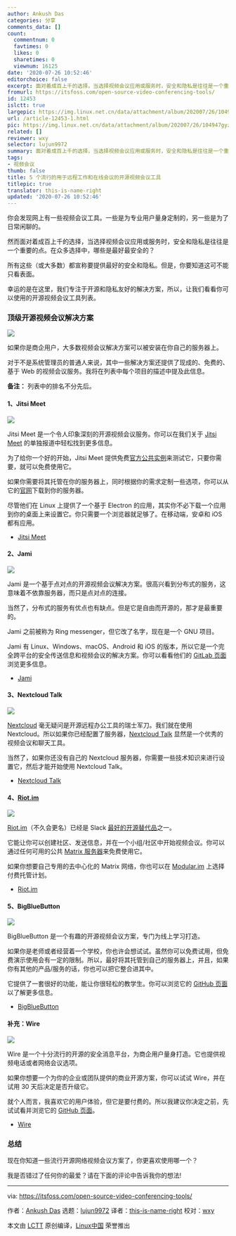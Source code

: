```yaml
---
author: Ankush Das
categories: 分享
comments_data: []
count:
  commentnum: 0
  favtimes: 0
  likes: 0
  sharetimes: 0
  viewnum: 16125
date: '2020-07-26 10:52:46'
editorchoice: false
excerpt: 面对着成百上千的选择，当选择视频会议应用或服务时，安全和隐私是往往是一个重要的点。在众多选择中，哪些是最好最安全的？
fromurl: https://itsfoss.com/open-source-video-conferencing-tools/
id: 12453
islctt: true
largepic: https://img.linux.net.cn/data/attachment/album/202007/26/104947gyzs2eb5ybeneg5y.jpg
url: /article-12453-1.html
pic: https://img.linux.net.cn/data/attachment/album/202007/26/104947gyzs2eb5ybeneg5y.jpg.thumb.jpg
related: []
reviewer: wxy
selector: lujun9972
summary: 面对着成百上千的选择，当选择视频会议应用或服务时，安全和隐私是往往是一个重要的点。在众多选择中，哪些是最好最安全的？
tags:
- 视频会议
thumb: false
title: 5 个流行的用于远程工作和在线会议的开源视频会议工具
titlepic: true
translator: this-is-name-right
updated: '2020-07-26 10:52:46'
---
```


你会发现网上有一些视频会议工具。一些是为专业用户量身定制的，另一些是为了日常闲聊的。


然而面对着成百上千的选择，当选择视频会议应用或服务时，安全和隐私是往往是一个重要的点。在众多选择中，哪些是最好最安全的？


所有这些（或大多数）都宣称要提供最好的安全和隐私。但是，你要知道这可不能只看表面。


幸运的是在这里，我们专注于开源和隐私友好的解决方案，所以，让我们看看你可以使用的开源视频会议工具列表。


### 顶级开源视频会议解决方案


![](/data/attachment/album/202007/26/104947gyzs2eb5ybeneg5y.jpg)


如果你是商企用户，大多数视频会议解决方案可以被安装在你自己的服务器上。


对于不是系统管理员的普通人来说，其中一些解决方案还提供了现成的、免费的、基于 Web 的视频会议服务。我将在列表中每个项目的描述中提及此信息。


**备注：** 列表中的排名不分先后。


#### 1、Jitsi Meet


![](/data/attachment/album/202007/26/105046krv9a91rvrrv8ngk.png)


Jitsi Meet 是一个令人印象深刻的开源视频会议服务。你可以在我们关于 [Jitsi Meet](https://itsfoss.com/jitsi-meet/) 的单独报道中轻松找到更多信息。


为了给你一个好的开始，Jitsi Meet 提供免费[官方公共实例](https://meet.jit.si/)来测试它，只要你需要，就可以免费使用它。


如果你需要将其托管在你的服务器上，同时根据你的需求定制一些选项，你可以从它的[官网](https://jitsi.org/jitsi-meet/)下载到你的服务器。


尽管他们在 Linux 上提供了一个基于 Electron 的应用，其实你不必下载一个应用到你的桌面上来设置它。你只需要一个浏览器就足够了。在移动端，安卓和 iOS 都有应用。


* [Jitsi Meet](https://jitsi.org/jitsi-meet/)


#### 2、Jami


![](/data/attachment/album/202007/26/105103qisjhfuvaiej3633.png)


Jami 是一个基于点对点的开源视频会议解决方案。很高兴看到分布式的服务，这意味着不依靠服务器，而只是点对点的连接。


当然了，分布式的服务有优点也有缺点。但是它是自由而开源的，那才是最重要的。


Jami 之前被称为 Ring messenger，但它改了名字，现在是一个 GNU 项目。


Jami 有 Linux、Windows、macOS、Android 和 iOS 的版本，所以它是一个完全跨平台的安全传送信息和视频会议的解决方案。你可以看看他们的 [GitLab 页面](https://git.jami.net/savoirfairelinux/ring-project)浏览更多信息。


* [Jami](https://jami.net/)


#### 3、Nextcloud Talk


![](/data/attachment/album/202007/26/105121l8t5th9887zmmlra.png)


[Nextcloud](https://itsfoss.com/nextcloud/) 毫无疑问是开源远程办公工具的瑞士军刀。我们就在使用 Nextcloud。所以如果你已经配置了服务器，[Nextcloud Talk](https://nextcloud.com/talk/) 显然是一个优秀的视频会议和聊天工具。


当然了，如果你还没有自己的 Nextcloud 服务器，你需要一些技术知识来进行设置它，然后才能开始使用 Nextcloud Talk。


* [Nextcloud Talk](https://nextcloud.com/talk/)


#### 4、[Riot.im](http://Riot.im)


![](/data/attachment/album/202007/26/105143irz0jvbhofnvvvfb.png)


[Riot.im](http://Riot.im)（不久会更名）已经是 Slack [最好的开源替代品](https://itsfoss.com/open-source-slack-alternative/)之一。


它能让你可以创建社区、发送信息，并在一个小组/社区中开始视频会议。你可以通过任何可用的公共 [Matrix 服务器](https://matrix.org/)来免费使用它。


如果你想要自己专用的去中心化的 Matrix 网络，你也可以在 [Modular.im](https://modular.im/) 上选择付费托管计划。


* [Riot.im](https://about.riot.im/)


#### 5、BigBlueButton


![](/data/attachment/album/202007/26/105201j3s3948d94danbob.png)


BigBlueButton 是一个有趣的开源视频会议方案，专门为线上学习打造。


如果你是老师或者经营着一个学校，你也许会想试试。虽然你可以免费试用，但免费演示使用会有一定的限制。所以，最好将其托管到自己的服务器上，并且，如果你有其他的产品/服务的话，你也可以把它整合进其中。


它提供了一套很好的功能，能让你很轻松的教学生。你可以浏览它的 [GitHub 页面](https://github.com/bigbluebutton/bigbluebutton)以了解更多信息。


* [BigBlueButton](https://itsfoss.com/open-source-video-conferencing-tools/bigbluebutton.org/)


#### 补充：Wire


![](/data/attachment/album/202007/26/105240bg60ttxwxgve0dey.png)


Wire 是一个十分流行的开源的安全消息平台，为商企用户量身打造。它也提供视频电话或者网络会议选项。


如果你想要一个为你的企业或团队提供的商业开源方案，你可以试试 Wire，并在试用 30 天后决定是否升级它。


就个人而言，我喜欢它的用户体验，但它是要付费的。所以我建议你决定之前，先试试看并浏览它的 [GitHub 页面](https://github.com/wireapp)。


* [Wire](https://wire.com/en/)


### 总结


现在你知道一些流行开源网络视频会议方案了，你更喜欢使用哪一个？


我是否错过了任何你的最爱？请在下面的评论中告诉我你的想法!




---


via: <https://itsfoss.com/open-source-video-conferencing-tools/>


作者：[Ankush Das](https://itsfoss.com/author/ankush/) 选题：[lujun9972](https://github.com/lujun9972) 译者：[this-is-name-right](https://github.com/this-is-name-right) 校对：[wxy](https://github.com/wxy)


本文由 [LCTT](https://github.com/LCTT/TranslateProject) 原创编译，[Linux中国](https://linux.cn/) 荣誉推出